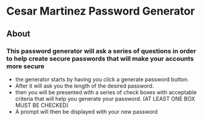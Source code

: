 # Cesar Martinez Password Generator

## About

### This password generator will ask a series of questions in order to help create secure passwords that will make your accounts more secure
* the generator starts by having you click a generate password button.
* After it will ask you the length of the desired password.
* then you will be presented with a series of check boxes with acceptable criteria that will help you generate your password. (AT LEAST ONE BOX MUST BE CHECKED)
* A prompt will then be displayed with your new password
